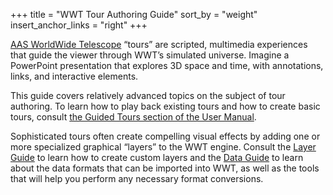+++
title = "WWT Tour Authoring Guide"
sort_by = "weight"
insert_anchor_links = "right"
+++

[AAS WorldWide Telescope][wwt] “tours” are scripted, multimedia experiences
that guide the viewer through WWT’s simulated universe. Imagine a PowerPoint
presentation that explores 3D space and time, with annotations, links, and
interactive elements.

[wwt]: https://worldwidetelescope.org/home

This guide covers relatively advanced topics on the subject of tour authoring.
To learn how to play back existing tours and how to create basic tours,
consult [the Guided Tours section of the User Manual][manual-guided-tours].

[manual-guided-tours]: https://docs.worldwidetelescope.org/user-manual/1/guidedtours/

Sophisticated tours often create compelling visual effects by adding one or
more specialized graphical “layers” to the WWT engine. Consult the
[Layer Guide][layer-guide] to learn how to create custom layers and the
[Data Guide][data-guide] to learn about the data formats that can be imported
into WWT, as well as the tools that will help you perform any necessary format
conversions.

[layer-guide]: https://docs.worldwidetelescope.org/layer-guide/1/
[data-guide]: https://docs.worldwidetelescope.org/data-guide/1/
